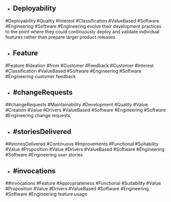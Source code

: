 - ## Deployability
#Deployability #Quality #Interest #Classification #ValueBased #Software #Engineering #Software #Engineering 
evolve their development practices to the point where they could  continuously deploy and validate individual features rather than  prepare larger product releases

- ## Feature
#Feature #Ideation #from #Customer #Feedback #Customer #Interest #Classification #ValueBased #Software #Engineering #Software #Engineering 
customer feedback

- ## #changeRequests
##changeRequests #Maintainability #Development #Quality #Value #Creation #Value #Drivers #ValueBased #Software #Engineering #Software #Engineering 
change requests,

- ## #storiesDelivered
##storiesDelivered #Continuous #Improvements #Functional #Suitability #Value #Proposition #Value #Drivers #ValueBased #Software #Engineering #Software #Engineering 
user stories

- ## #invocations
##invocations #Feature #Appropriateness #Functional #Suitability #Value #Proposition #Value #Drivers #ValueBased #Software #Engineering #Software #Engineering 
feature usage


